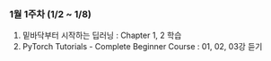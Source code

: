 ### 1월 1주차 (1/2 ~ 1/8) 
1. 밑바닥부터 시작하는 딥러닝 : Chapter 1, 2 학습
2. PyTorch Tutorials - Complete Beginner Course : 01, 02, 03강 듣기
